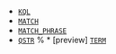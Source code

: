 * [`KQL`](../../functions-operators/search-functions.md#esql-kql)
* [`MATCH`](../../functions-operators/search-functions.md#esql-match)
* [`MATCH_PHRASE`](../../functions-operators/search-functions.md#esql-match_phrase)
* [`QSTR`](../../functions-operators/search-functions.md#esql-qstr)
% * [preview] [`TERM`](../../functions-operators/search-functions.md#esql-term)
